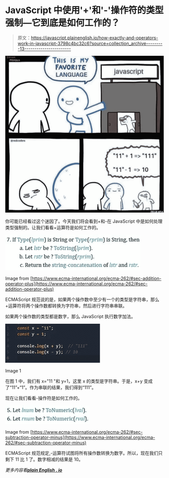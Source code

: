 # JavaScript 中使用'+'和'-'操作符的类型强制—它到底是如何工作的？

> 原文：<https://javascript.plainenglish.io/how-exactly-and-operators-work-in-javascript-3798c4bc32c6?source=collection_archive---------13----------------------->

![](img/e5bed8677e36be4e56b0552af8e88879.png)

你可能已经看过这个迷因了。今天我们将会看到+和-在 JavaScript 中是如何处理类型强制的。让我们看看+运算符是如何工作的。

![](img/92d1b9f5fa66c5c15433f571d26e76c1.png)

Image from [https://www.ecma-international.org/ecma-262/#sec-addition-operator-plus](https://www.ecma-international.org/ecma-262/#sec-addition-operator-plus)

ECMAScript 规范说的是，如果两个操作数中至少有一个的类型是字符串，那么+运算符将两个操作数都转换为字符串，然后进行字符串串联。

如果两个操作数的类型都是数字，那么 JavaScript 执行数字加法。

![](img/f45bd2b6fb9d6d355416a0fb64b790ce.png)

Image 1

在图 1 中，我们有 x="11 "和 y=1，这里 x 的类型是字符串。于是，x+y 变成了“11”+“1”。作为串联的结果，我们得到“111”。

现在让我们看看-操作符是如何工作的。

![](img/c878a79c60ebe3edbbc5eaab78f82b49.png)

Image from [https://www.ecma-international.org/ecma-262/#sec-subtraction-operator-minus](https://www.ecma-international.org/ecma-262/#sec-subtraction-operator-minus)

ECMAScript 规范规定,-运算符试图将所有操作数转换为数字。所以，现在我们只剩下 11 比 1 了。数字相减的结果是 10。

*更多内容看*[***plain English . io***](http://plainenglish.io/)